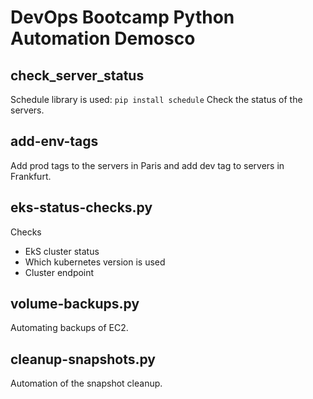 # DevOps Bootcamp Python Automation Demosco

## check_server_status

Schedule library is used: `pip install schedule`
Check the status of the servers.

## add-env-tags
Add prod tags to the servers in Paris and add dev tag to servers in Frankfurt.

## eks-status-checks.py
Checks
* EkS cluster status
* Which kubernetes version is used
* Cluster endpoint

## volume-backups.py
Automating backups of EC2.

## cleanup-snapshots.py
Automation of the snapshot cleanup.